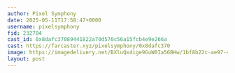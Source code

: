 ```yaml
---
author: Pixel Symphony
date: 2025-05-11T17:58:47+0000
username: pixelsymphony
fid: 232704
cast_id: 0x8dafc37089441822a70d570c56a15fcb4e9e266a
cast: https://farcaster.xyz/pixelsymphony/0x8dafc370
image: https://imagedelivery.net/BXluQx4ige9GuW0Ia56BHw/1bf8b22c-ae97-46ba-116e-e35a7287f600/original
layout: post
---
```


<img src='https://imagedelivery.net/BXluQx4ige9GuW0Ia56BHw/1bf8b22c-ae97-46ba-116e-e35a7287f600/original' alt='' referrerpolicy='no-referrer'/>
